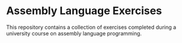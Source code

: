 # Assembly Language Exercises

This repository contains a collection of exercises completed during a university course on assembly language programming.
